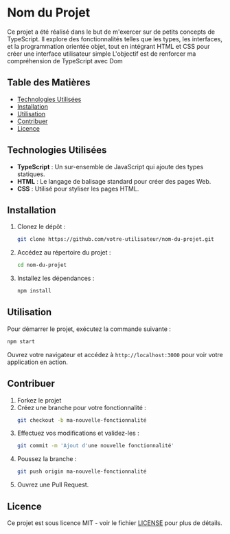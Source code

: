 # Nom du Projet

Ce projet a été réalisé dans le but de m'exercer sur de petits concepts de TypeScript. Il explore des fonctionnalités telles que les types, les interfaces, et la programmation orientée objet, tout en intégrant HTML et CSS pour créer une interface utilisateur simple
L'objectif est de renforcer ma compréhension de TypeScript avec Dom

## Table des Matières

- [Technologies Utilisées](#technologies-utilisées)
- [Installation](#installation)
- [Utilisation](#utilisation)
- [Contribuer](#contribuer)
- [Licence](#licence)

## Technologies Utilisées

- **TypeScript** : Un sur-ensemble de JavaScript qui ajoute des types statiques.
- **HTML** : Le langage de balisage standard pour créer des pages Web.
- **CSS** : Utilisé pour styliser les pages HTML.

## Installation

1. Clonez le dépôt :
   ```bash
   git clone https://github.com/votre-utilisateur/nom-du-projet.git
   ```
2. Accédez au répertoire du projet :
   ```bash
   cd nom-du-projet
   ```
3. Installez les dépendances :
   ```bash
   npm install
   ```

## Utilisation

Pour démarrer le projet, exécutez la commande suivante :

```bash
npm start
```

Ouvrez votre navigateur et accédez à `http://localhost:3000` pour voir votre application en action.

## Contribuer

1. Forkez le projet
2. Créez une branche pour votre fonctionnalité :
   ```bash
   git checkout -b ma-nouvelle-fonctionnalité
   ```
3. Effectuez vos modifications et validez-les :
   ```bash
   git commit -m 'Ajout d'une nouvelle fonctionnalité'
   ```
4. Poussez la branche :
   ```bash
   git push origin ma-nouvelle-fonctionnalité
   ```
5. Ouvrez une Pull Request.

## Licence

Ce projet est sous licence MIT - voir le fichier [LICENSE](LICENSE) pour plus de détails.
